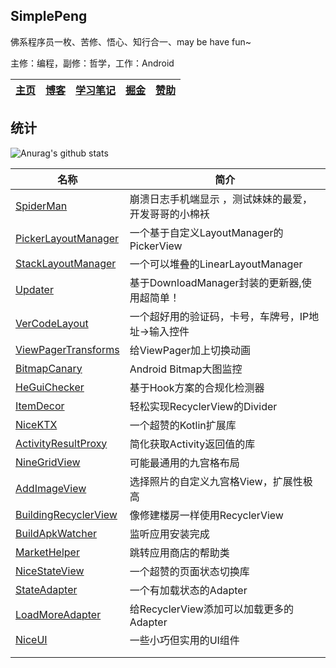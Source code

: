 ## SimplePeng

佛系程序员一枚、苦修、悟心、知行合一、may be have fun~

主修：编程，副修：哲学，工作：Android 

| [主页](https://www.simplepeng.com) | [博客](https://www.simplepeng.com/blog) | [学习笔记](https://www.simplepeng.com/KeepLearning) | [掘金](https://juejin.cn/user/641770519265832) | [赞助](https://simplepeng.com/merge_pay_code) |
| ---------------------------------- | --------------------------------------- | --------------------------------------------------- | ---------------------------------------------- | --------------------------------------------- |

## 统计

![Anurag's github stats](https://github-readme-stats.vercel.app/api?username=simplepeng&count_private=true)

| 名称                                                         | 简介                                                  |
| ------------------------------------------------------------ | ----------------------------------------------------- |
| [SpiderMan](https://github.com/simplepeng/SpiderMan)         | 崩溃日志手机端显示 ，测试妹妹的最爱，开发哥哥的小棉袄 |
| [PickerLayoutManager](https://github.com/simplepeng/PickerLayoutManager) | 一个基于自定义LayoutManager的PickerView               |
| [StackLayoutManager](https://github.com/simplepeng/StackLayoutManager) | 一个可以堆叠的LinearLayoutManager                     |
| [Updater](https://github.com/simplepeng/Updater)             | 基于DownloadManager封装的更新器,使用超简单！          |
| [VerCodeLayout](https://github.com/simplepeng/VerCodeLayout) | 一个超好用的验证码，卡号，车牌号，IP地址->输入控件    |
| [ViewPagerTransforms](https://github.com/simplepeng/ViewPagerTransforms) | 给ViewPager加上切换动画                               |
| [BitmapCanary](https://github.com/simplepeng/BitmapCanary)   | Android Bitmap大图监控                                |
| [HeGuiChecker](https://github.com/simplepeng/HeGuiChecker)   | 基于Hook方案的合规化检测器                            |
| [ItemDecor](https://github.com/simplepeng/ItemDecor)         | 轻松实现RecyclerView的Divider                         |
| [NiceKTX](https://github.com/simplepeng/NiceKTX)             | 一个超赞的Kotlin扩展库                                |
| [ActivityResultProxy](https://github.com/simplepeng/ActivityResultProxy) | 简化获取Activity返回值的库                            |
| [NineGridView](https://github.com/simplepeng/NineGridView)   | 可能最通用的九宫格布局                                |
| [AddImageView](https://github.com/simplepeng/AddImageView)   | 选择照片的自定义九宫格View，扩展性极高                |
| [BuildingRecyclerView](https://github.com/simplepeng/BuildingRecyclerView) | 像修建楼房一样使用RecyclerView                        |
| [BuildApkWatcher](https://github.com/simplepeng/BuildApkWatcher) | 监听应用安装完成                                      |
| [MarketHelper](https://github.com/simplepeng/MarketHelper)   | 跳转应用商店的帮助类                                  |
| [NiceStateView](https://github.com/simplepeng/NiceStateView) | 一个超赞的页面状态切换库                              |
| [StateAdapter](https://github.com/simplepeng/StateAdapter)   | 一个有加载状态的Adapter                               |
| [LoadMoreAdapter](https://github.com/simplepeng/LoadMoreAdapter) | 给RecyclerView添加可以加载更多的Adapter               |
| [NiceUI](https://github.com/simplepeng/NiceUI)               | 一些小巧但实用的UI组件                                |
|                                                              |                                                       |
|                                                              |                                                       |

